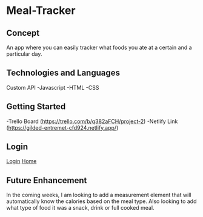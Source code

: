 # Meal-Tracker

## Concept
An app where you can easily tracker what foods you ate at a certain and a particular day. 

## Technologies and Languages
Custom API
-Javascript
-HTML
-CSS

## Getting Started
-Trello Board (https://trello.com/b/q382aFCH/project-2)
-Netlify Link (https://gilded-entremet-cfd924.netlify.app/)

## Login
[Login](file:///Users/oluwadolapo/Pictures/Photos%20Library.photoslibrary/originals/E/EDB2184D-BED0-4B10-8582-F1EAA7C81094.png)
[Home](file:///Users/oluwadolapo/Desktop/Screen%20Shot%202022-10-24%20at%2010.41.36%20AM.png)

## Future Enhancement
In the coming weeks, I am looking to add a measurement element that will automatically know the calories based on the meal type. Also looking to add what type of food it was 
a snack, drink or full cooked meal.
